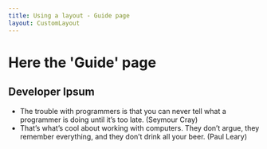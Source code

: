 ```yaml
---
title: Using a layout - Guide page
layout: CustomLayout
---
```

# Here the 'Guide' page
## Developer Ipsum
- The trouble with programmers is that you can never tell what a programmer is doing until it’s too late. (Seymour Cray)
- That’s what’s cool about working with computers. They don’t argue, they remember everything, and they don’t drink all your beer. (Paul Leary)